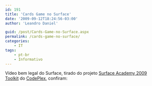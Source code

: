 ```yaml
---
id: 191
title: 'Cards Game no Surface'
date: '2009-09-12T18:24:56-03:00'
author: 'Leandro Daniel'

guid: /post/Cards-Game-no-Surface.aspx
permalink: /cards-game-no-surface/
categories:
    - IT
tags:
    - pt-br
    - Informativo
---
```


Vídeo bem legal do Surface, tirado do projeto [Surface Academy 2009 Toolkit](http://surfaceacademy2009.codeplex.com/) do [CodePlex](http://www.codeplex.com/), confiram:

 <object height="385" width="640"><param name="movie" value="http://www.youtube.com/v/B8m26mJnPKk&hl=pt-br&fs=1&rel=0&color1=0x2b405b&color2=0x6b8ab6"></param><param name="allowFullScreen" value="true"></param><param name="allowscriptaccess" value="always"></param><embed allowfullscreen="true" allowscriptaccess="always" height="385" src="http://www.youtube.com/v/B8m26mJnPKk&hl=pt-br&fs=1&rel=0&color1=0x2b405b&color2=0x6b8ab6" type="application/x-shockwave-flash" width="600"></embed></object>
